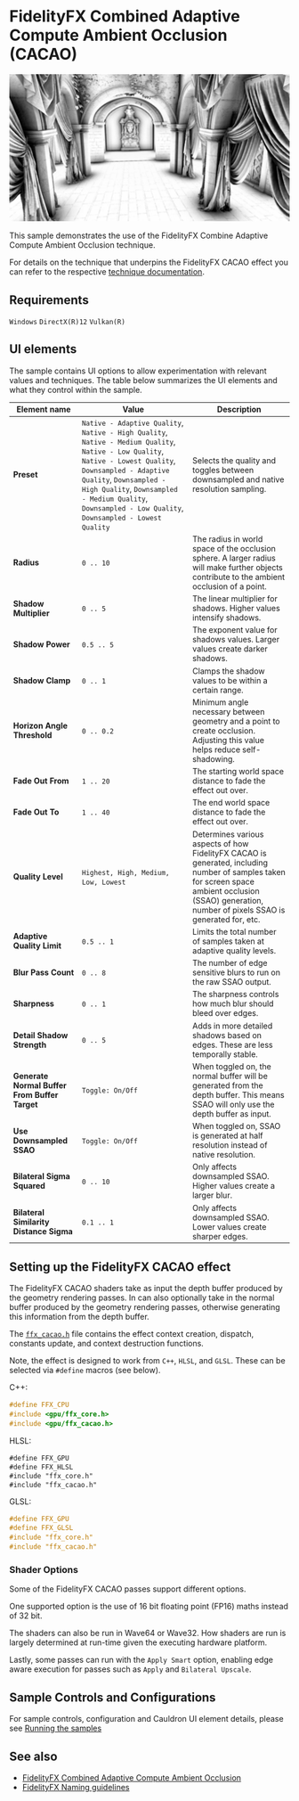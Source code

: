 <!-- @page page_samples_combined-adaptive-compute-ambient-occlusion FidelityFX Combined Adaptive Compute Ambient Occlusion -->

<h1>FidelityFX Combined Adaptive Compute Ambient Occlusion (CACAO)</h1>

![alt text](media/combine-adaptive-compute-ambient-occlusion/cacao-sample.jpg "A screenshot of the FidelityFX CACAO sample.")

This sample demonstrates the use of the FidelityFX Combine Adaptive Compute Ambient Occlusion technique.

For details on the technique that underpins the FidelityFX CACAO effect you can refer to the respective [technique documentation](../techniques/combined-adaptive-compute-ambient-occlusion.md).

<h2>Requirements</h2>

`Windows` `DirectX(R)12` `Vulkan(R)`

<h2>UI elements</h2>

The sample contains UI options to allow experimentation with relevant values and techniques. The table below summarizes the UI elements and what they control within the sample.

| Element name | Value | Description |
| -------------|-------|-------------|
| **Preset** | `Native - Adaptive Quality`, `Native - High Quality`, `Native - Medium Quality`, `Native - Low Quality`, `Native - Lowest Quality`, `Downsampled - Adaptive Quality`, `Downsampled - High Quality`, `Downsampled - Medium Quality`, `Downsampled - Low Quality`, `Downsampled - Lowest Quality` | Selects the quality and toggles between downsampled and native resolution sampling. |
| **Radius** | `0 .. 10` | The radius in world space of the occlusion sphere. A larger radius will make further objects contribute to the ambient occlusion of a point. |
| **Shadow Multiplier** | `0 .. 5` | The linear multiplier for shadows. Higher values intensify shadows. |
| **Shadow Power** | `0.5 .. 5` | The exponent value for shadows values. Larger values create darker shadows. |
| **Shadow Clamp** | `0 .. 1` | Clamps the shadow values to be within a certain range. |
| **Horizon Angle Threshold** | `0 .. 0.2` | Minimum angle necessary between geometry and a point to create occlusion. Adjusting this value helps reduce self-shadowing. |
| **Fade Out From** | `1 .. 20` | The starting world space distance to fade the effect out over. |
| **Fade Out To** | `1 .. 40` | The end world space distance to fade the effect out over. |
| **Quality Level** | `Highest, High, Medium, Low, Lowest` | Determines various aspects of how FidelityFX CACAO is generated, including number of samples taken for screen space ambient occlusion (SSAO) generation, number of pixels SSAO is generated for, etc. |
| **Adaptive Quality Limit** | `0.5 .. 1` | Limits the total number of samples taken at adaptive quality levels. |
| **Blur Pass Count** | `0 .. 8` | The number of edge sensitive blurs to run on the raw SSAO output. |
| **Sharpness** | `0 .. 1` | The sharpness controls how much blur should bleed over edges. |
| **Detail Shadow Strength** | `0 .. 5` | Adds in more detailed shadows based on edges. These are less temporally stable. |
| **Generate Normal Buffer From Buffer Target** | `Toggle: On/Off` | When toggled on, the normal buffer will be generated from the depth buffer. This means SSAO will only use the depth buffer as input. |
| **Use Downsampled SSAO** | `Toggle: On/Off` | When toggled on, SSAO is generated at half resolution instead of native resolution. |
| **Bilateral Sigma Squared** | `0 .. 10` | Only affects downsampled SSAO. Higher values create a larger blur. |
| **Bilateral Similarity Distance Sigma** | `0.1 .. 1` | Only affects downsampled SSAO. Lower values create sharper edges. |

<h2>Setting up the FidelityFX CACAO effect</h2>

The FidelityFX CACAO shaders take as input the depth buffer produced by the geometry rendering passes. In can also optionally take in the normal buffer produced by the geometry rendering passes, otherwise generating this information from the depth buffer. 

The [`ffx_cacao.h`](../../sdk/include//FidelityFX/host/ffx_cacao.h) file contains the effect context creation, dispatch, constants update, and context destruction functions. 

Note, the effect is designed to work from `C++`, `HLSL`, and `GLSL`. These can be selected via `#define` macros (see below).

C++:

```C++
#define FFX_CPU
#include <gpu/ffx_core.h>
#include <gpu/ffx_cacao.h>
```
HLSL:

```HLSL
#define FFX_GPU
#define FFX_HLSL
#include "ffx_core.h"
#include "ffx_cacao.h"
```
GLSL:

```GLSL
#define FFX_GPU
#define FFX_GLSL
#include "ffx_core.h"
#include "ffx_cacao.h"
```

<h3>Shader Options</h3>

Some of the FidelityFX CACAO passes support different options. 

One supported option is the use of 16 bit floating point (FP16) maths instead of 32 bit. 

The shaders can also be run in Wave64 or Wave32. How shaders are run is largely determined at run-time given the executing hardware platform.

Lastly, some passes can run with the `Apply Smart` option, enabling edge aware execution for passes such as `Apply` and `Bilateral Upscale`.

<h2>Sample Controls and Configurations</h2>

For sample controls, configuration and Cauldron UI element details, please see [Running the samples](../getting-started/running-samples.md)

<h2>See also</h2>

- [FidelityFX Combined Adaptive Compute Ambient Occlusion](../techniques/combined-adaptive-compute-ambient-occlusion.md)
- [FidelityFX Naming guidelines](../getting-started/naming-guidelines.md)
